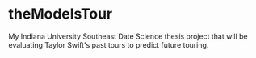 # theModelsTour
My Indiana University Southeast Date Science thesis project that will be evaluating Taylor Swift's past tours to predict future touring. 
